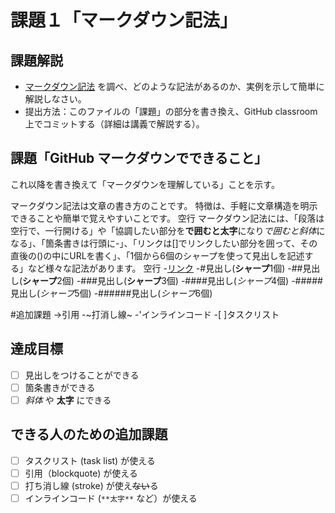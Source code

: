 # 課題１「マークダウン記法」

## 課題解説

- [マークダウン記法](https://guides.github.com/features/mastering-markdown/) を調べ、どのような記法があるのか、実例を示して簡単に解説しなさい。
- 提出方法：このファイルの「課題」の部分を書き換え、GitHub classroom 上でコミットする（詳細は講義で解説する）。

## 課題「GitHub マークダウンでできること」

これ以降を書き換えて「マークダウンを理解している」ことを示す。

マークダウン記法は文章の書き方のことです。
特徴は、手軽に文章構造を明示できることや簡単で覚えやすいことです。
空行
マークダウン記法には、「段落は空行で、一行開ける」や「協調したい部分を**で囲むと太字**になり*で囲むと斜体*になる」、「箇条書きは行頭に-」、「リンクは[]でリンクしたい部分を囲って、その直後の()の中にURLを書く」、「1個から6個のシャープを使って見出しを記述する」など様々な記法があります。
空行
-[リンク](https//github.com/)
-#見出し(**シャープ**1個)
-##見出し(**シャープ**2個)
-###見出し(**シャープ**3個)
-####見出し(*シャープ*4個)
-#####見出し(*シャープ*5個)
-######見出し(*シャープ*6個)

#追加課題
->引用
-~打消し線~
-'インラインコード
-[ ]タスクリスト

## 達成目標

- [ ] 見出しをつけることができる
- [ ] 箇条書きができる
- [ ] *斜体* や **太字** にできる

## できる人のための追加課題

- [ ] タスクリスト (task list) が使える
- [ ] 引用（blockquote) が使える
- [ ] 打ち消し線 (stroke) が使え~~ない~~る
- [ ] インラインコード (`**太字**` など）が使える
